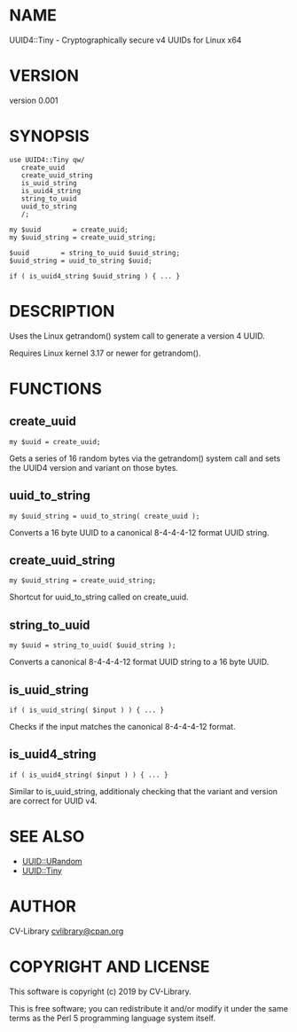 # NAME

UUID4::Tiny - Cryptographically secure v4 UUIDs for Linux x64

# VERSION

version 0.001

# SYNOPSIS

    use UUID4::Tiny qw/
       create_uuid
       create_uuid_string
       is_uuid_string
       is_uuid4_string
       string_to_uuid
       uuid_to_string
       /;

    my $uuid        = create_uuid;
    my $uuid_string = create_uuid_string;

    $uuid        = string_to_uuid $uuid_string;
    $uuid_string = uuid_to_string $uuid;

    if ( is_uuid4_string $uuid_string ) { ... }

# DESCRIPTION

Uses the Linux getrandom() system call to generate a version 4 UUID.

Requires Linux kernel 3.17 or newer for getrandom().

# FUNCTIONS

## create\_uuid

    my $uuid = create_uuid;

Gets a series of 16 random bytes via the getrandom() system call
and sets the UUID4 version and variant on those bytes.

## uuid\_to\_string

    my $uuid_string = uuid_to_string( create_uuid );

Converts a 16 byte UUID to a canonical 8-4-4-4-12 format UUID string.

## create\_uuid\_string

    my $uuid_string = create_uuid_string;

Shortcut for uuid\_to\_string called on create\_uuid.

## string\_to\_uuid

    my $uuid = string_to_uuid( $uuid_string );

Converts a canonical 8-4-4-4-12 format UUID string to a 16 byte UUID.

## is\_uuid\_string

    if ( is_uuid_string( $input ) ) { ... }

Checks if the input matches the canonical 8-4-4-4-12 format.

## is\_uuid4\_string

    if ( is_uuid4_string( $input ) ) { ... }

Similar to is\_uuid\_string, additionaly checking that the
variant and version are correct for UUID v4.

# SEE ALSO

- [UUID::URandom](https://metacpan.org/pod/UUID::URandom)
- [UUID::Tiny](https://metacpan.org/pod/UUID::Tiny)

# AUTHOR

CV-Library <cvlibrary@cpan.org>

# COPYRIGHT AND LICENSE

This software is copyright (c) 2019 by CV-Library.

This is free software; you can redistribute it and/or modify it under
the same terms as the Perl 5 programming language system itself.
